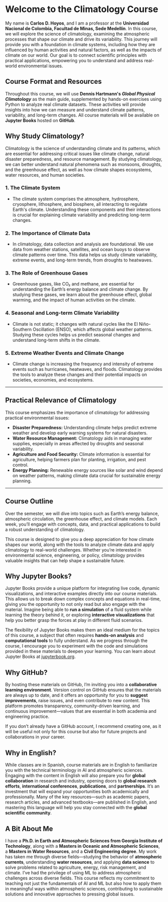 # Welcome to the Climatology Course

My name is **Carlos D. Hoyos**, and I am a professor at the **Universidad Nacional de Colombia, Facultad de Minas, Sede Medellín**. In this course, we will explore the science of climatology, examining the atmospheric processes that shape our climate and drive its variability. This journey will provide you with a foundation in climate systems, including how they are influenced by human activities and natural factors, as well as the impacts of climate on our world. Our goal is to connect scientific principles with practical applications, empowering you to understand and address real-world environmental issues.

## Course Format and Resources

Throughout this course, we will use **Dennis Hartmann's *Global Physical Climatology*** as the main guide, supplemented by hands-on exercises using Python to analyze real climate datasets. These activities will provide insights into how we can measure and understand climate patterns, variability, and long-term changes. All course materials will be available on **Jupyter Books** hosted on **GitHub**.


## Why Study Climatology?

Climatology is the science of understanding climate and its patterns, which are essential for addressing critical issues like climate change, natural disaster preparedness, and resource management. By studying climatology, we can better understand natural phenomena such as monsoons, droughts, and the greenhouse effect, as well as how climate shapes ecosystems, water resources, and human societies.

### 1. **The Climate System**
   - The climate system comprises the atmosphere, hydrosphere, cryosphere, lithosphere, and biosphere, all interacting to regulate Earth's climate. Understanding these components and their interactions is crucial for explaining climate variability and predicting long-term changes.

### 2. **The Importance of Climate Data**
   - In climatology, data collection and analysis are foundational. We use data from weather stations, satellites, and ocean buoys to observe climate patterns over time. This data helps us study climate variability, extreme events, and long-term trends, from droughts to heatwaves.

### 3. **The Role of Greenhouse Gases**
   - Greenhouse gases, like CO₂ and methane, are essential for understanding the Earth’s energy balance and climate change. By studying these gases, we learn about the greenhouse effect, global warming, and the impact of human activities on the climate.

### 4. **Seasonal and Long-term Climate Variability**
   - Climate is not static; it changes with natural cycles like the El Niño-Southern Oscillation (ENSO), which affects global weather patterns. Studying these cycles helps us predict seasonal changes and understand long-term shifts in the climate.

### 5. **Extreme Weather Events and Climate Change**
   - Climate change is increasing the frequency and intensity of extreme events such as hurricanes, heatwaves, and floods. Climatology provides the tools to analyze these changes and their potential impacts on societies, economies, and ecosystems.

---

## Practical Relevance of Climatology

This course emphasizes the importance of climatology for addressing practical environmental issues:
- **Disaster Preparedness:** Understanding climate helps predict extreme weather and develop early warning systems for natural disasters.
- **Water Resource Management:** Climatology aids in managing water supplies, especially in areas affected by droughts and seasonal variability.
- **Agriculture and Food Security:** Climate information is essential for agriculture, helping farmers plan for planting, irrigation, and pest control.
- **Energy Planning:** Renewable energy sources like solar and wind depend on weather patterns, making climate data crucial for sustainable energy planning.

---

## Course Outline

Over the semester, we will dive into topics such as Earth’s energy balance, atmospheric circulation, the greenhouse effect, and climate models. Each week, you’ll engage with concepts, data, and practical applications to build a robust understanding of climatology.

This course is designed to give you a deep appreciation for how climate shapes our world, along with the tools to analyze climate data and apply climatology to real-world challenges. Whether you’re interested in environmental science, engineering, or policy, climatology provides valuable insights that can help shape a sustainable future.


## Why Jupyter Books?

Jupyter Books provide a unique platform for integrating live code, dynamic visualizations, and interactive examples directly into our course materials. This allows us to break down complex concepts and equations in real-time, giving you the opportunity to not only read but also engage with the material. Imagine being able to **run a simulation** of a fluid system while learning the theory behind it, or exploring **interactive visualizations** that help you better grasp the forces at play in different fluid scenarios.

The flexibility of Jupyter Books makes them an ideal medium for the topics of this course, a subject that often requires **hands-on analysis** and **computational tools** to fully understand. As we progress through the course, I encourage you to experiment with the code and simulations provided in these materials to deepen your learning. You can learn about Jupyter Books at [jupyterbook.org](https://jupyterbook.org).


## Why GitHub?

By hosting these materials on GitHub, I’m inviting you into a **collaborative learning environment**. Version control on GitHub ensures that the materials are always up to date, and it offers an opportunity for you to **suggest improvements**, raise issues, and even contribute to new content. This platform promotes transparency, community-driven learning, and continuous improvement—values that are essential in both academia and engineering practice.

If you don’t already have a GitHub account, I recommend creating one, as it will be useful not only for this course but also for future projects and collaborations in your career.

## Why in English?

While classes are in Spanish, course materials are in English to familiarize you with the technical terminology in AI and atmospheric sciences. Engaging with the content in English will also prepare you for **global collaboration** in research and industry, opening doors to  **global research efforts**, **international conferences**, **publications**, and **partnerships**. It’s an investment that will expand your opportunities both academically and professionally. Many of the key resources—such as academic papers, research articles, and advanced textbooks—are published in English, and mastering this language will help you stay connected with the **global scientific community**.

## A Bit About Me

I have a **Ph.D. in Earth and Atmospheric Sciences from Georgia Institute of Technology**, along with a **Masters in Oceanic and Atmospheric Sciences**, a **Masters in Water Resources**, and a **Civil Engineering degree**. My work has taken me through diverse fields—studying the behavior of **atmospheric currents**, understanding **water resources**, and applying **data science** to solve problems related to agriculture, energy, risk management, and climate. I’ve had the privilege of using ML to address atmospheric challenges across diverse fields. This course reflects my commitment to teaching not just the fundamentals of AI and ML but also how to apply them in meaningful ways within atmospheric sciences, contributing to sustainable solutions and innovative approaches to pressing global issues.


```{tableofcontents}
```
